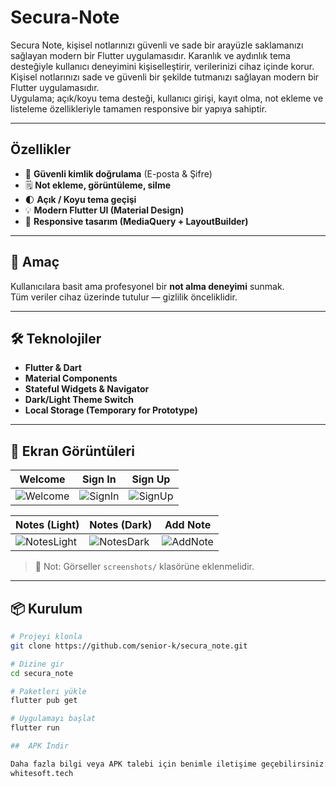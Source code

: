 # Secura-Note
Secura Note, kişisel notlarınızı güvenli ve sade bir arayüzle saklamanızı sağlayan modern bir Flutter uygulamasıdır. Karanlık ve aydınlık tema desteğiyle kullanıcı deneyimini kişiselleştirir, verilerinizi cihaz içinde korur.
Kişisel notlarınızı sade ve güvenli bir şekilde tutmanızı sağlayan modern bir Flutter uygulamasıdır.  
Uygulama; açık/koyu tema desteği, kullanıcı girişi, kayıt olma, not ekleme ve listeleme özellikleriyle tamamen responsive bir yapıya sahiptir.

---

##  Özellikler

- 🔐 **Güvenli kimlik doğrulama** (E-posta & Şifre)
- 🗒️ **Not ekleme, görüntüleme, silme**
- 🌓 **Açık / Koyu tema geçişi**
- 💡 **Modern Flutter UI (Material Design)**
- 📱 **Responsive tasarım (MediaQuery + LayoutBuilder)**

---

## 🧠 Amaç

Kullanıcılara basit ama profesyonel bir **not alma deneyimi** sunmak.  
Tüm veriler cihaz üzerinde tutulur — gizlilik önceliklidir.

---

## 🛠️ Teknolojiler

- **Flutter & Dart**
- **Material Components**
- **Stateful Widgets & Navigator**
- **Dark/Light Theme Switch**
- **Local Storage (Temporary for Prototype)**

---

## 📸 Ekran Görüntüleri

| Welcome | Sign In | Sign Up |
|----------|----------|---------|
| ![Welcome](../screenshots/welcome.png) | ![SignIn](../screenshots/signin.png) | ![SignUp](../screenshots/signup.png) |

| Notes (Light) | Notes (Dark) | Add Note |
|---------------|--------------|-----------|
| ![NotesLight](../screenshots/notes_light.png) | ![NotesDark](../screenshots/notes_dark.png) | ![AddNote](../screenshots/addnote.png) |

> 📁 Not: Görseller `screenshots/` klasörüne eklenmelidir.

---

## 📦 Kurulum

```bash
# Projeyi klonla
git clone https://github.com/senior-k/secura_note.git

# Dizine gir
cd secura_note

# Paketleri yükle
flutter pub get

# Uygulamayı başlat
flutter run

##  APK İndir

Daha fazla bilgi veya APK talebi için benimle iletişime geçebilirsiniz:
whitesoft.tech
